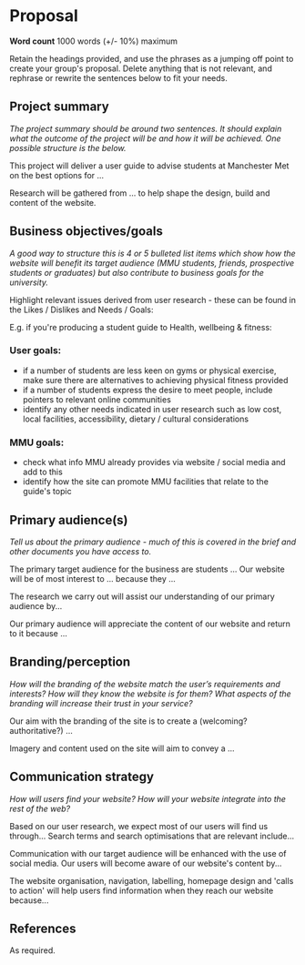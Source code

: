 # Proposal

**Word count** 1000 words (+/- 10%) maximum

Retain the headings provided, and use the phrases as a jumping off point to create your group's proposal. Delete anything that is not relevant, and rephrase or rewrite the sentences below to fit your needs. 

## Project summary

_The project summary should be around two sentences. It should explain what the outcome of the project will be and how it will be achieved. One possible structure is the below._

This project will deliver a user guide to advise students at Manchester Met on the best options for ...

Research will be gathered from ... to help shape the design, build and content of the website.

## Business objectives/goals

_A good way to structure this is 4 or 5 bulleted list items which show how the website will benefit its target audience (MMU students, friends, prospective students or graduates)  but also contribute to business goals for the university._

Highlight relevant issues derived from user research - these can be found in the Likes / Dislikes and Needs / Goals: 

E.g. if you're producing a student guide to Health, wellbeing & fitness:
### User goals:
- if a number of students are less keen on gyms or physical exercise, make sure there are alternatives to achieving physical fitness provided
- if a number of students express the desire to meet people, include pointers to relevant online communities
- identify any other needs indicated in user research such as low cost, local facilities, accessibility, dietary / cultural considerations
### MMU goals:
- check what info MMU already provides via website / social media and add to this
- identify how the site can promote MMU facilities that relate to the guide's topic


## Primary audience(s)

_Tell us about the primary audience - much of this is covered in the brief and other documents you have access to._

The primary target audience for the business are students ... Our website will be of most interest to ... because they ...

The research we carry out will assist our understanding of our primary audience by...

Our primary audience will appreciate the content of our website and return to it because ...

## Branding/perception

_How will the branding of the website match the user’s requirements and interests? How will they know the website is for them? What aspects of the branding will increase their trust in your service?_

Our aim with the branding of the site is to create a (welcoming? authoritative?) ...

Imagery and content used on the site will aim to convey a ...

## Communication strategy

_How will users find your website? How will your website integrate into the rest of the web?_

Based on our user research, we expect most of our users will find us through... Search terms and search optimisations that are relevant include...

Communication with our target audience will be enhanced with the use of social media. Our users will become aware of our website's content by...

The website organisation, navigation, labelling, homepage design and 'calls to action' will help users find information when they reach our website because...

## References

As required.
